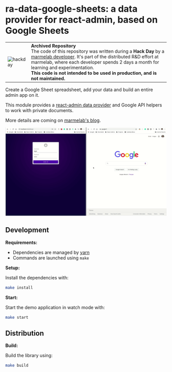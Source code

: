 # ra-data-google-sheets: a data provider for react-admin, based on Google Sheets

<table>
    <tr>
        <td><img width="60" src="https://cdnjs.cloudflare.com/ajax/libs/octicons/8.5.0/svg/beaker.svg" alt="hackday" /></td>
        <td>
            <strong>Archived Repository</strong><br />
            The code of this repository was written during a <strong>Hack Day</strong> by a <a href="https://marmelab.com/en/jobs">marmelab developer</a>. It's part of the distributed R&D effort at marmelab, where each developer spends 2 days a month for learning and experimentation.<br />
            <strong>This code is not intended to be used in production, and is not maintained.</strong>
        </td>
    </tr>
</table>

Create a Google Sheet spreadsheet, add your data and build an entire admin app on it.

This module provides a [react-admin data provider](https://marmelab.com/react-admin/DataProviders.html#data-providers) and Google API helpers to work with private documents.

More details are coming on [marmelab's blog](https://marmelab.com).

![Screencast](./screencast.gif)

## Development

**Requirements:**

- Dependencies are managed by [yarn](https://yarnpkg.com/)
- Commands are launched using `make`

**Setup:**

Install the dependencies with:

```sh
make install
```

**Start:**

Start the demo application in watch mode with:

```sh
make start
```

## Distribution

**Build:**

Build the library using:

```sh
make build
```
